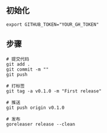 ## 初始化
```shell
export GITHUB_TOKEN="YOUR_GH_TOKEN"
```

## 步骤
```shell
# 提交代码
git add .
git commit -m ""
git push 

# 打标签
git tag -a v0.1.0 -m "First release"

# 推送
git push origin v0.1.0

# 发布
goreleaser release --clean
```